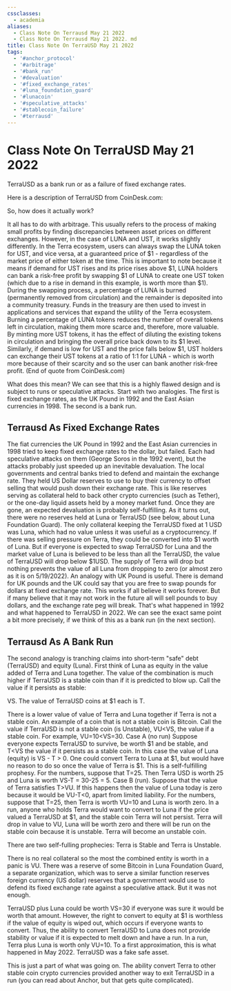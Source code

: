 ```yaml
---
cssclasses:
  - academia
aliases:
  - Class Note On Terrausd May 21 2022
  - Class Note On Terrausd May 21 2022. md
title: Class Note On TerraUSD May 21 2022
tags:
  - '#anchor_protocol'
  - '#arbitrage'
  - '#bank_run'
  - '#devaluation'
  - '#fixed_exchange_rates'
  - '#luna_foundation_guard'
  - '#lunacoin'
  - '#speculative_attacks'
  - '#stablecoin_failure'
  - '#terrausd'
---
```

# Class Note On TerraUSD May 21 2022

TerraUSD as a bank run or as a failure of fixed exchange rates.

Here is a description of TerraUSD from CoinDesk.com:

So,  how does it actually work?

It all has to do with arbitrage. This usually refers to the process of making small profits by finding discrepancies between asset prices on different exchanges. However,  in the case of LUNA and UST,  it works slightly differently. In the Terra ecosystem,  users can always swap the LUNA token for UST,  and vice versa,  at a guaranteed price of $1 - regardless of the market price of either token at the time. This is important to note because it means if demand for UST rises and its price rises above $1,  LUNA holders can bank a risk-free profit by swapping $1 of LUNA to create one UST token (which due to a rise in demand in this example,     is worth more than $1). During the swapping process,  a percentage of LUNA is burned (permanently removed from circulation) and the remainder is deposited into a community treasury. Funds in the treasury are then used to invest in applications and services that expand the utility of the Terra ecosystem. Burning a percentage of LUNA tokens reduces the number of overall tokens left in circulation,  making them more scarce and,  therefore,  more valuable. By minting more UST tokens,  it has the effect of diluting the existing tokens in circulation and bringing the overall price back down to its $1 level. Similarly,     if demand is low for UST and the price falls below $1,  UST holders can exchange their UST tokens at a ratio of 1:1 for LUNA - which is worth more because of their scarcity and so the user can bank another risk-free profit. (End of quote from CoinDesk.com)

What does this mean? We can see that this is a highly flawed design and is subject to runs or speculative attacks. Start with two analogies. The first is fixed exchange rates,  as the UK Pound in 1992 and the East Asian currencies in 1998. The second is a bank run.

## Terrausd As Fixed Exchange Rates

The fiat currencies the UK Pound in 1992 and the East Asian currencies in 1998 tried to keep fixed exchange rates to the dollar,  but failed. Each had speculative attacks on them (George Soros in the 1992 event),  but the attacks probably just speeded up an inevitable devaluation. The local governments and central banks tried to defend and maintain the exchange rate. They held US Dollar reserves to use to buy their currency to offset selling that would push down their exchange rate. This is like reserves serving as collateral held to back other crypto currencies (such as Tether),  or the one-day liquid assets held by a money market fund. Once they are gone,  an expected devaluation is probably self-fulfilling. As it turns out,  there were no reserves held at Luna or TerraUSD (see below,  about Luna Foundation Guard). The only collateral keeping the TerraUSD fixed at 1 USD was Luna,  which had no value unless it was useful as a cryptocurrency. If there was selling pressure on Terra,  they could be converted into $1 worth of Luna. But if everyone is expected to swap TerraUSD for Luna and the market value of Luna is believed to be less than all the TerraUSD,     the value of TerraUSD will drop below $1USD. The supply of Terra will drop but nothing prevents the value of all Luna from dropping to zero (or almost zero as it is on 5/19/2022). An analogy with UK Pound is useful. There is demand for UK pounds and the UK could say that you are free to swap pounds for dollars at fixed exchange rate. This works if all believe it works forever. But if many believe that it may not work in the future all will sell pounds to buy dollars,  and the exchange rate peg will break. That's what happened in 1992 and what happened to TerraUSD in 2022. We can see the exact same point a bit more precisely,  if we think of this as a bank run (in the next section).

## Terrausd As A Bank Run

The second analogy is tranching claims into short-term "safe" debt (TerraUSD) and equity (Luna). First think of Luna as equity in the value added of Terra and Luna together. The value of the combination is much higher if TerraUSD is a stable coin than if it is predicted to blow up. Call the value if it persists as stable:

VS. The value of TerraUSD coins at $1 each is T.

There is a lower value of value of Terra and Luna together if Terra is not a stable coin. An example of a coin that is not a stable coin is Bitcoin. Call the value if TerraUSD is not a stable coin (is Unstable),  VU<VS,  the value if a stable coin. For example,  VU=10<VS=30. Case A (no run) Suppose everyone expects TerraUSD to survive,  be worth $1 and be stable,     and T<VS the value if it persists as a stable coin. In this case the value of Luna (equity) is VS - T > 0. One could convert Terra to Luna at $1,  but would have no reason to do so once the value of Terra is $1. This is a self-fulfilling prophesy. For the numbers,     suppose that T=25. Then Terra USD is worth 25 and Luna is worth VS-T = 30-25 = 5. Case B (run). Suppose that the value of Terra satisfies T>VU. If this happens then the value of Luna today is zero because it would be VU-T<0,     apart from limited liability. For the numbers,     suppose that T=25,     then Terra is worth VU=10 and Luna is worth zero. In a run,     anyone who holds Terra would want to convert to Luna if the price valued a TerraUSD at $1,  and the stable coin Terra will not persist. Terra will drop in value to VU,  Luna will be worth zero and there will be run on the stable coin because it is unstable. Terra will become an unstable coin.

There are two self-fulling prophecies: Terra is Stable and Terra is Unstable.

There is no real collateral so the most the combined entity is worth in a panic is VU. There was a reserve of some Bitcoin in Luna Foundation Guard,  a separate organization,  which was to serve a similar function reserves foreign currency (US dollar) reserves that a government would use to defend its fixed exchange rate against a speculative attack. But it was not enough.

TerraUSD plus Luna could be worth VS=30 if everyone was sure it would be worth that amount. However,  the right to convert to equity at $1 is worthless if the value of equity is wiped out,  which occurs if everyone wants to convert. Thus,  the ability to convert TerraUSD to Luna does not provide stability or value if it is expected to melt down and have a run. In a run,  Terra plus Luna is worth only VU=10. To a first approximation,  this is what happened in May 2022. TerraUSD was a fake safe asset.

This is just a part of what was going on. The ability convert Terra to other stable coin crypto currencies provided another way to exit TerraUSD in a run (you can read about Anchor,  but that gets quite complicated).